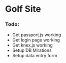 # Golf Site

### Todo:

* Get passport.js working
* Get login page working
* Get knex.js working
* Setup DB Mirations
* Setup data entry form
